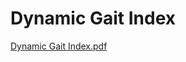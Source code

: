 # Dynamic Gait Index

[Dynamic Gait Index.pdf](Dynamic%20Gait%20Index%2058ec33c82c934aa8a70ace2d7f2fd7f7/Dynamic_Gait_Index.pdf)